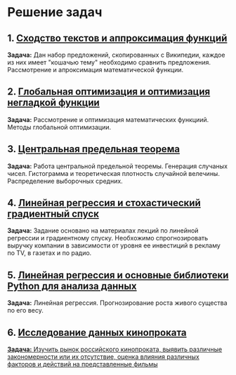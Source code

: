 # Решение задач

## 1. <a href="https://github.com/satsukae/task_solution/blob/main/1.%20Сходство%20текстов%20и%20аппроксимация%20функций.ipynb">Сходство текстов и аппроксимация функций</a>

**Задача:**
Дан набор предложений, скопированных с Википедии, каждое из них имеет "кошачью тему" необходимо сравнить предложения. Рассмотрение и апроксимация математической функции.

## 2. <a href="https://github.com/satsukae/task_solution/blob/main/2.%20Оптимизация%20в%20Python.%20Глобальная%20оптимизация%20и%20оптимизация%20негладкой%20функции.ipynb">Глобальная оптимизация и оптимизация негладкой функции</a>

**Задача:**
Рассмотрение и оптимизация математических функциий. Методы глобальной оптимизации. 

## 3. <a href="https://github.com/satsukae/task_solution/blob/main/3.%20Центральная%20предельная%20теорема%20своими%20руками.ipynb">Центральная предельная теорема</a>

**Задача:**
Работа центральной предельной теоремы. Генерация случаных чисел. Гистограмма и теоретическая плотность случайной велечины. Распределение выборочных средних.

## 4. <a href="https://github.com/satsukae/task_solution/blob/main/4.%20Линейная%20регрессия%20и%20стохастический%20градиентный%20спуск.ipynb">Линейная регрессия и стохастический градиентный спуск</a>

**Задача:**
Задание основано на материалах лекций по линейной регрессии и градиентному спуску. Необхожимо спрогнозировать выручку компании в зависимости от уровня ее инвестиций в рекламу по TV, в газетах и по радио.

## 5. <a href="https://github.com/satsukae/task_solution/blob/main/5.%20Линейная%20регрессия%20и%20основные%20библиотеки%20Python%20для%20анализа%20данных%20и%20научных%20вычислений.ipynb"> Линейная регрессия и основные библиотеки Python для анализа данных</a>

**Задача:**
Линейная регрессия. Прогнозирование роста живого существа по его весу.

## 6. <a href="https://github.com/satsukae/task_solution/blob/main/6.%20Исследование%20данных%20кинопроката.ipynb"> Исследование данных кинопроката

**Задача:**
Изучить рынок российского кинопроката, выявить различные закономерности или их отсутствие, оценка влияния различных факторов и действий на представленные фильмы
